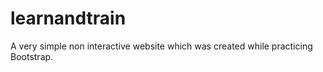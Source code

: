 # learnandtrain
A very simple non interactive website which was created while practicing Bootstrap.
